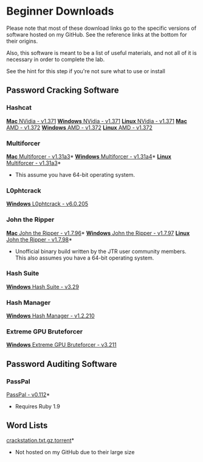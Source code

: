 # Beginner Downloads
Please note that most of these download links go to the specific versions of software hosted on my GitHub.  See the reference links at the bottom for their origins.

Also, this software is meant to be a list of useful materials, and not all of it is necessary in order to complete the lab.

See the hint for this step if you're not sure what to use or install

## Password Cracking Software
### Hashcat
[__Mac__ NVidia - v1.37](https://github.com/JonZeolla/Presentation_Materials/blob/master/2015-09-24_SteelCityInfoSec_Password-Cracking/.Storage/cudaHashcat-1.37.7z)[1]
[__Windows__ NVidia - v1.37](https://github.com/JonZeolla/Presentation_Materials/blob/master/2015-09-24_SteelCityInfoSec_Password-Cracking/.Storage/cudaHashcat-1.37.7z)[1]
[__Linux__ NVidia - v1.37](https://github.com/JonZeolla/Presentation_Materials/blob/master/2015-09-24_SteelCityInfoSec_Password-Cracking/.Storage/cudaHashcat-1.37.7z)[1]
[__Mac__ AMD - v1.37](https://github.com/JonZeolla/Presentation_Materials/blob/master/2015-09-24_SteelCityInfoSec_Password-Cracking/.Storage/oclHashcat-1.37.7z)[2]
[__Windows__ AMD - v1.37](https://github.com/JonZeolla/Presentation_Materials/blob/master/2015-09-24_SteelCityInfoSec_Password-Cracking/.Storage/oclHashcat-1.37.7z)[2]
[__Linux__ AMD - v1.37](https://github.com/JonZeolla/Presentation_Materials/blob/master/2015-09-24_SteelCityInfoSec_Password-Cracking/.Storage/oclHashcat-1.37.7z)[2]

### Multiforcer
[__Mac__ Multiforcer - v1.31a](https://github.com/JonZeolla/Presentation_Materials/blob/master/2015-09-24_SteelCityInfoSec_Password-Cracking/.Storage/Cryptohaze-Linux_x64_1_31a.tar.bz2)[3]*
[__Windows__ Multiforcer - v1.31a](https://github.com/JonZeolla/Presentation_Materials/blob/master/2015-09-24_SteelCityInfoSec_Password-Cracking/.Storage/Cryptohaze-Windows_x64_1_31a.zip)[4]*
[__Linux__ Multiforcer - v1.31a](https://github.com/JonZeolla/Presentation_Materials/blob/master/2015-09-24_SteelCityInfoSec_Password-Cracking/.Storage/Cryptohaze-Linux_x64_1_31a.tar.bz2)[3]*
* This assume you have 64-bit operating system.

### L0phtcrack
[__Windows__ L0phtcrack - v6.0.20](https://github.com/JonZeolla/Presentation_Materials/blob/master/2015-09-24_SteelCityInfoSec_Password-Cracking/.Storage/lc6setup_v6.0.20.exe)[5]

### John the Ripper
[__Mac__ John the Ripper - v1.7.9](https://github.com/JonZeolla/Presentation_Materials/blob/master/2015-09-24_SteelCityInfoSec_Password-Cracking/.Storage/john-1.7.9-jumbo-7-macosx-Intel-2.zip)[6]*
[__Windows__ John the Ripper - v1.7.9](https://github.com/JonZeolla/Presentation_Materials/blob/master/2015-09-24_SteelCityInfoSec_Password-Cracking/.Storage/john179w2.zip)[7]
[__Linux__ John the Ripper - v1.7.9](https://github.com/JonZeolla/Presentation_Materials/blob/master/2015-09-24_SteelCityInfoSec_Password-Cracking/.Storage/john-1.7.9-jumbo-7-Linux-x86-64.tar.gz)[8]*
* Unofficial binary build written by the JTR user community members.  This also assumes you have a 64-bit operating system.

### Hash Suite
[__Windows__ Hash Suite - v3.2](https://github.com/JonZeolla/Presentation_Materials/blob/master/2015-09-24_SteelCityInfoSec_Password-Cracking/.Storage/Hash_Suite_Free_3_2.zip)[9]

### Hash Manager
[__Windows__ Hash Manager - v1.2.2](https://github.com/JonZeolla/Presentation_Materials/blob/master/2015-09-24_SteelCityInfoSec_Password-Cracking/.Storage/HM.zip)[10]

### Extreme GPU Bruteforcer
[__Windows__ Extreme GPU Bruteforcer - v3.2](https://github.com/JonZeolla/Presentation_Materials/blob/master/2015-09-24_SteelCityInfoSec_Password-Cracking/.Storage/EGB.zip)[11]


## Password Auditing Software
### PassPal
[PassPal - v0.1](https://github.com/JonZeolla/Presentation_Materials/blob/master/2015-09-24_SteelCityInfoSec_Password-Cracking/.Storage/passpal.rb)[12]*
* Requires Ruby 1.9


## Word Lists
[crackstation.txt.gz.torrent](https://crackstation.net/downloads/crackstation.txt.gz.torrent)*
* Not hosted on my GitHub due to their large size


[1]: http://hashcat.net/files/oclHashcat-1.37.7z
[2]: http://hashcat.net/files/cudaHashcat-1.37.7z
[3]: http://downloads.sourceforge.net/project/cryptohaze/Cryptohaze-Linux_x64_1_31a.tar.bz2
[4]: http://downloads.sourceforge.net/project/cryptohaze/Cryptohaze-Windows_x64_1_31a.zip
[5]: http://www.l0phtcrack.com/lc6setup_v6.0.20.exe
[6]: http://openwall.info/wiki/_media/john/john-1.7.9-jumbo-7-macosx-Intel-2.zip
[7]: http://www.openwall.com/john/h/john179w2.zip
[8]: http://openwall.info/wiki/_media/john/john-1.7.9-jumbo-7-Linux-x86-64.tar.gz
[9]: http://hashsuite.openwall.net/downloads/Hash_Suite_Free_3_2.zip
[10]: http://www.insidepro.com/download/HM.zip
[11]: http://www.insidepro.com/download/EGB.zip
[12]: https://github.com/arex1337/Passpal/blob/0.1/passpal.rb

